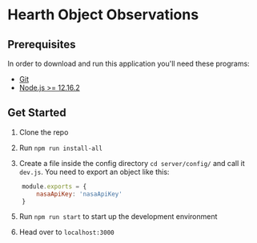 Hearth Object Observations
===
 
## Prerequisites

In order to download and run this application you'll need these programs:
- [Git](https://git-scm.com/)
- [Node.js >= 12.16.2](https://nodejs.org/en/)

## Get Started

1. Clone the repo

2. Run `npm run install-all`

3. Create a file inside the config directory  `cd server/config/` and call it  `dev.js`.
You need to export an object like this:

```js
    module.exports = {
        nasaApiKey: 'nasaApiKey'
    }
```

5. Run `npm run start` to start up the development environment

6. Head over to `localhost:3000` 



